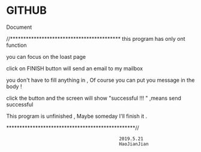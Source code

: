 # GITHUB 
Document 


//******************************************
this program has only ont function 

you can focus on the loast page 

click on FINISH button will send an email to my mailbox 

 you don't have to fill anything in , Of course you can put you message  in the body !
 
 click the button and the screen will show "successful !!! " ,means send successful 
 
 This program is unfinished , Maybe someday I'll finish it .
 
 *************************************************//
 
                                              2019.5.21
                                              HaoJianJian
